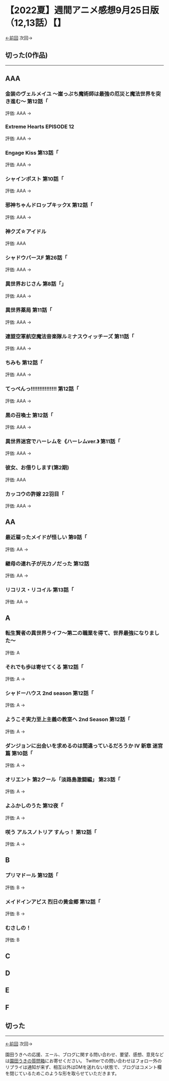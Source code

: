 # 【2022夏】週間アニメ感想9月25日版（12,13話）【】

[←前回]() 次回→

## 切った(0作品)
***
## AAA
### 金装のヴェルメイユ ～崖っぷち魔術師は最強の厄災と魔法世界を突き進む～ 第12話「
評価: AAA →
### Extreme Hearts EPISODE 12
評価: AAA →
### Engage Kiss 第13話「
評価: AAA →
### シャインポスト 第10話「
評価: AAA →
### 邪神ちゃんドロップキックX 第12話「
評価: AAA →
### 神クズ☆アイドル
評価: AAA
### シャドウバースF 第26話「
評価: AAA →
### 異世界おじさん 第8話「」
評価: AAA →
### 異世界薬局 第11話「
評価: AAA →
### 連盟空軍航空魔法音楽隊ルミナスウィッチーズ 第11話「
評価: AAA →
### ちみも 第12話「
評価: AAA →
### てっぺんっ!!!!!!!!!!!!!!! 第12話「
評価: AAA →
### 黒の召喚士 第12話「
評価: AAA →
### 異世界迷宮でハーレムを《ハーレムver.》 第11話「
評価: AAA →
### 彼女、お借りします(第2期)
評価: AAA
### カッコウの許嫁 22羽目「
評価: AAA →
## AA
### 最近雇ったメイドが怪しい 第9話「
評価: AA →
### 継母の連れ子が元カノだった 第12話
評価: AA →
### リコリス・リコイル 第13話「
評価: AA →
## A
### 転生賢者の異世界ライフ～第二の職業を得て、世界最強になりました～
評価: A
### それでも歩は寄せてくる 第12話「
評価: A →
### シャドーハウス 2nd season 第12話「
評価: A →
### ようこそ実力至上主義の教室へ 2nd Season 第12話「
評価: A →
### ダンジョンに出会いを求めるのは間違っているだろうか IV 新章 迷宮篇 第10話「
評価: A →
### オリエント 第2クール「淡路島激闘編」 第23話「
評価: A →
### よふかしのうた 第12夜「
評価: A →
### 咲う アルスノトリア すんっ！ 第12話「
評価: A →
## B
### プリマドール 第12話「
評価: B →
### メイドインアビス 烈日の黄金郷 第12話「
評価: B →
### むさしの！
評価: B
## C
## D
## E
## F
## 切った
***
[←前回]() 次回→

園田うきへの応援、エール、ブログに関する問い合わせ、要望、感想、意見などは[園田うきの質問箱](https://peing.net/ja/ukitouchtypist)にお寄せください。
Twitterでの問い合わせはフォロー外のリプライは通知が来ず、相互以外はDMを送れない状態で、ブログはコメント欄を閉じているためこのような形を取らせていただきます。
